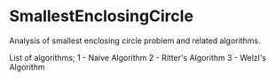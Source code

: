 # SmallestEnclosingCircle
Analysis of smallest enclosing circle problem and related algorithms.

List of algorithms;
1 - Naive Algorithm
2 - Ritter's Algorithm
3 - Welzl's Algorithm

